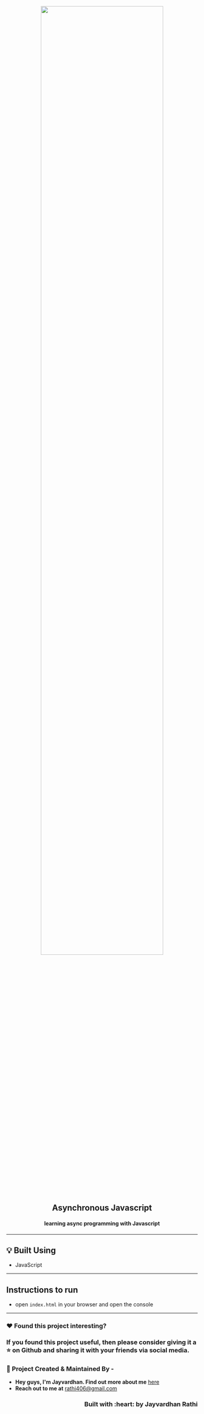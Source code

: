 <p align="center">
    <a href="https://jayvardhanrathi.tech">
	<img src="https://user-images.githubusercontent.com/39644109/110592126-e6fc2700-819f-11eb-9ca5-8827418963c7.png" width=80%/>
</a>

<h2 align="center">Asynchronous Javascript</h2>
<h4 align="center">learning async programming with Javascript<h4>



</p>

---


## :bulb: Built Using

- JavaScript


---

## Instructions to run

- open ```index.html``` in your browser and open the console

---

### :heart: Found this project interesting?
### If you found this project useful, then please consider giving it a :star: on Github and sharing it with your friends via social media.
<!-- CONTACT -->
### :man: Project Created & Maintained By -

- **Hey guys, I'm Jayvardhan. Find out more about me** [ here](https://linkedin.com/in/rathi406)
- **Reach out to me at** [rathi406@gmail.com](rathi406@gmail.com)

<h3 align="right">Built with :heart: by Jayvardhan Rathi</h3>

